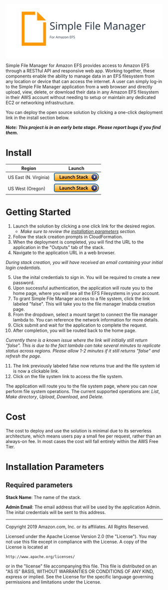 

![SFM logo](docs/assets/images/sfm_logo.svg)


Simple File Manager for Amazon EFS provides access to Amazon EFS through a RESTful API and responsive web app. Working together, these components enable the ability to manage data in an EFS filesystem from any location or device that can access the internet. A user can simply log-in to the Simple File Manager application from a web browser and directly upload, view, delete, or download their data in any Amazon EFS filesystem in their AWS account without needing to setup or maintain any dedicated EC2 or networking infrastructure.

You can deploy the open source solution by clicking a one-click deployment link in the install section below.

***Note: This project is in an early beta stage. Please report bugs if you find them.***

# Install

Region| Launch
------|-----
US East (N. Virginia) | [![Launch in us-east-1](docs/assets/images/launch-stack.png)](https://console.aws.amazon.com/cloudformation/home?region=us-east-1#/stacks/new?stackName=sfm&templateURL=https://rodeolabz-us-east-1.s3.amazonaws.com/)
US West (Oregon) | [![Launch in us-west-2](docs/assets/images/launch-stack.png)](https://console.aws.amazon.com/cloudformation/home?region=us-west-2#/stacks/new?stackName=sfm&templateURL=https://rodeolabz-us-west-2.s3.us-west-2.amazonaws.com/)


# Getting Started

1. Launch the solution by clicking a one click link for the desired region.
    * *Make sure to review the [installation parameters](#installation-parameters) section.*
2. Follow the stack creation prompts in CloudFormation.
3. When the deployment is completed, you will find the URL to the application in the "Outputs" tab of the stack.
4. Navigate to the application URL in a web browser.

*During stack creation, you will have received an email containing your initial login credentials.*

5. Use the inital credentials to sign in. You will be required to create a new password. 
6. Upon successful authentication, the application will route you to the home page, where you will see all the EFS Filesystems in your account.
7. To grant Simple File Manager access to a file system, click the link labeled "false". This will take you to the file manager lmabda creation page.
8. From the dropdown, select a mount target to connect the file manager lambda to. You can reference the network information for more details.
9. Click submit and wait for the application to complete the request.
10. After completion, you will be routed back to the home page.

*Currently there is a known issue where the link will initially still return "false". This is due to the fact lambda can take several minutes to replicate status across regions. Please allow 1-2 minutes if it still returns "false" and refresh the page.*

11. The link previously labeled false now returns true and the file system id is now a clickable link.
12. Click on the file system link to access the file system. 

The application will route you to the file system page, where you can now perform file system operations. The current supported operations are: *List*, *Make directory*, *Upload*, *Download*, and *Delete.*

# Cost

The cost to deploy and use the solution is minimal due to its serverless architecture, which means users pay a small fee per request, rather than an always-on fee. In most cases the cost will fall entirely within the AWS Free Tier.

# Installation Parameters

## Required parameters

**Stack Name**: The name of the stack.

**Admin Email**: The email address that will be used by the application Admin. The inital credentials will be sent to this address.

___

Copyright 2019 Amazon.com, Inc. or its affiliates. All Rights Reserved.

Licensed under the Apache License Version 2.0 (the "License"). You may not use this file except in compliance with the License. A copy of the License is located at

    http://www.apache.org/licenses/

or in the "license" file accompanying this file. This file is distributed on an "AS IS" BASIS, WITHOUT WARRANTIES OR CONDITIONS OF ANY KIND, express or implied. See the License for the specific language governing permissions and limitations under the License.